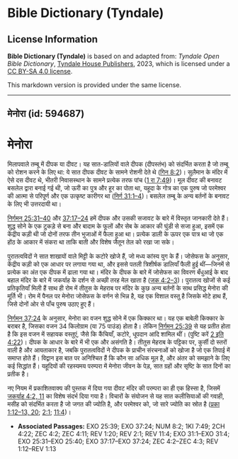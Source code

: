 # Bible Dictionary (Tyndale)

## License Information

**Bible Dictionary (Tyndale)** is based on and adapted from: _Tyndale Open Bible Dictionary_, [Tyndale House Publishers](https://tyndaleopenresources.com/), 2023, which is licensed under a [CC BY-SA 4.0 license](https://creativecommons.org/licenses/by-sa/4.0/legalcode.en).

This markdown version is provided under the same license.



--------------------------------

## मेनोरा (id: 594687)

मेनोरा
======

मिलापवाले तम्बू में दीपक या दीवट। यह सात\-डालियों वाले दीपक (दीपस्तंभ) को संदर्भित करता है जो तम्बू को रोशन करने के लिए था: ये सात दीपक दीवट के सामने रोशनी देते थे ([गिन 8:2](https://ref.ly/Num8:2))। सुलैमान के मंदिर में ऐसे दस दीवट थे, भीतरी निवासस्थान के सामने प्रत्येक तरफ पांच ([1 रा 7:49](https://ref.ly/1Kgs7:49))। मूल दीवट की बनावट बसलेल द्वारा बनाई गई थी, जो ऊरी का पुत्र और हूर का पोता था, यहूदा के गोत्र का एक पुरुष जो परमेश्वर की आत्मा से परिपूर्ण और एक उत्कृष्ट कारीगर था ([निर्ग 31:1–4](https://ref.ly/Exod31:1-Exod31:4))। बसलेल तम्बू के अन्य बर्तनों के बनावट के लिए भी उत्तरदायी था।

[निर्गमन 25:31–40](https://ref.ly/Exod25:31-Exod25:40) और [37:17–24](https://ref.ly/Exod37:17-Exod37:24) हमें दीपक और उसकी सजावट के बारे में विस्तृत जानकारी देते हैं। शुद्ध सोने के एक टुकड़े से बना और बादाम के फूलों और सेब के आकार की घुंडी से सजा हुआ, इसमें एक केंद्रीय कड़ी थी जो दोनों तरफ तीन भुजाओं में फैला हुआ था। प्रत्येक डाली के ऊपर एक पात्र था जो एक होंठ के आकार में संकरा था ताकि बाती और विशेष जैतून तेल को रखा जा सके।

पुरातत्वविदों ने सात शाखायों वाले मिट्टी के कटोरे खोजे हैं, जो मध्य कांस्य युग के हैं। जोसेफस के अनुसार, केंद्रीय कड़ी को एक आधार पर लगाया गया था, और इससे पतली त्रिशीर्षक डालियाँ फैली हुई थीं—जिनमें से प्रत्येक का अंत एक दीपक में ढाला गया था। मंदिर के दीपक के बारे में जोसेफस का विवरण बँधुआई के बाद बहाल मंदिर के बारे में जकर्याह के दर्शन से अच्छी तरह मेल खाता है ([जक 4:2–3](https://ref.ly/Zech4:2-Zech4:3))। पुरातत्व खोजों से कई प्रतिकृतियाँ मिली हैं साथ ही रोम में तीतुस के मेहराब पर मंदिर के कुछ अन्य बर्तनों के साथ प्रसिद्ध मेनोरा की मूर्ति भी। रोम में पैनल पर मेनोरा जोसेफस के वर्णन से भिन्न है, यह एक विशाल वस्तु है जिसके मोटे हाथ हैं, जिसे दोनों ओर से पाँच पुरुष उठाए हुए हैं।

[निर्गमन 37:24](https://ref.ly/Exod37:24) के अनुसार, मेनोरा का वजन शुद्ध सोने में एक किक्कार था। यह एक बाबेली किक्कार के बराबर है, जिसका वजन 34 किलोग्राम (या 75 पाउंड) होता है। लेकिन [निर्गमन 25:39](https://ref.ly/Exod25:39) से यह प्रतीत होता है कि इस वजन में सहायक वस्तुएं, जैसे कि कैंचियाँ, कटोरे, धूपदान आदि शामिल थीं। (पुष्टि करें [2 इति 4:22](https://ref.ly/2Chr4:22))। दीपक के आधार के बारे में भी एक और असंगति है। तीतुस मेहराब के पट्टिका पर, कुर्सी दो स्तरों वाली है और आयताकार है, जबकि पुरातत्वविदों ने दीपक के प्राचीन संरचनाओं को खोजा है जो एक तिपाई में समाप्त होते हैं। विद्वान इस बात पर अनिश्चित हैं कि कौन सा अधिक मूल है, और अंतर को समझाने के लिए कई सिद्धांत हैं। यहूदियों की रहस्यमय परम्परा में मेनोरा जीवन के पेड़, सात ग्रहों और सृष्टि के सात दिनों का प्रतीक है।

नए नियम में प्रकाशितवाक्य की पुस्तक में दिया गया दीवट मंदिर की परम्परा का ही एक हिस्सा है, जिसमें [जकर्याह 4:2, 11](https://ref.ly/Zech4:2,Zech4:11) का विशेष संदर्भ दिया गया है। विचारों के संयोजन से यह सात कलीसियाओं की गवाही, मसीह को संदर्भित करता है जो जगत की ज्योति है, और परमेश्वर को, जो सारे ज्योति का स्रोत है ([प्रका 1:12–13, 20](https://ref.ly/Rev1:12-Rev1:13,Rev1:20); [2:1](https://ref.ly/Rev2:1); [11:4](https://ref.ly/Rev11:4))।

* **Associated Passages:** EXO 25:39; EXO 37:24; NUM 8:2; 1KI 7:49; 2CH 4:22; ZEC 4:2; ZEC 4:11; REV 1:20; REV 2:1; REV 11:4; EXO 31:1–EXO 31:4; EXO 25:31–EXO 25:40; EXO 37:17–EXO 37:24; ZEC 4:2–ZEC 4:3; REV 1:12–REV 1:13


